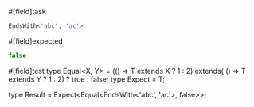#[field]task
```ts
EndsWith<'abc', 'ac'>
```

#[field]expected
```ts
false
```

#[field]test
type Equal<X, Y> = (<T>() => T extends X ? 1 : 2) extends(
    <T>() => T extends Y ? 1 : 2) ? true : false;
type Expect<T extends true> = T;

type Result = Expect<Equal<EndsWith<'abc', 'ac'>, false>>;